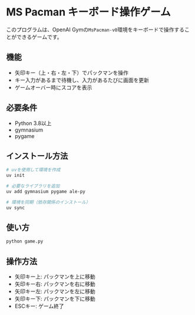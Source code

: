 # MS Pacman キーボード操作ゲーム

このプログラムは、OpenAI Gymの`MsPacman-v0`環境をキーボードで操作することができるゲームです。

## 機能

- 矢印キー（上・右・左・下）でパックマンを操作
- キー入力があるまで待機し、入力があるたびに画面を更新
- ゲームオーバー時にスコアを表示

## 必要条件

- Python 3.8以上
- gymnasium
- pygame

## インストール方法

```bash
# uvを使用して環境を作成
uv init

# 必要なライブラリを追加
uv add gymnasium pygame ale-py

# 環境を同期（依存関係のインストール）
uv sync
```

## 使い方

```bash
python game.py
```

## 操作方法

- 矢印キー上: パックマンを上に移動
- 矢印キー右: パックマンを右に移動
- 矢印キー左: パックマンを左に移動
- 矢印キー下: パックマンを下に移動
- ESCキー: ゲーム終了
